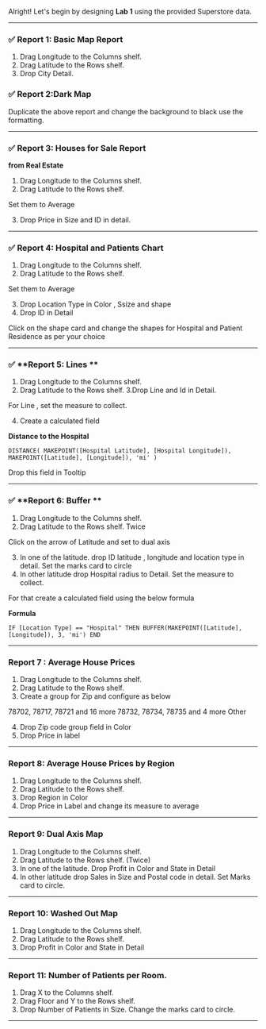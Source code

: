 Alright! Let's begin by designing **Lab 1** using the provided Superstore data.



---

### ✅ **Report 1: Basic Map Report**

1. Drag Longitude to the Columns shelf.
2. Drag Latitude to the Rows shelf.
3. Drop City Detail.



### ✅ **Report 2:Dark Map**

Duplicate the above report and change the background to black use the formatting.


---

### ✅ **Report 3: Houses for Sale Report**

**from Real Estate**

1. Drag Longitude to the Columns shelf.
2. Drag Latitude to the Rows shelf.

Set them to Average

3. Drop Price in Size and ID in detail.
---

### ✅ **Report 4: Hospital and Patients Chart**


1. Drag Longitude to the Columns shelf.
2. Drag Latitude to the Rows shelf.

Set them to Average

3. Drop Location Type in Color , Ssize and shape
4. Drop ID in Detail

Click on the shape card and change the shapes for Hospital and Patient Residence as per your choice

----

### ✅ **Report 5: Lines **

1. Drag Longitude to the Columns shelf.
2. Drag Latitude to the Rows shelf.
3.Drop Line and Id in Detail.

For Line , set the measure to collect.

4. Create a calculated field 

**Distance to the Hospital**

`
DISTANCE(
    MAKEPOINT([Hospital Latitude], [Hospital Longitude]),
    MAKEPOINT([Latitude], [Longitude]),
    'mi'
)
`


Drop this field in Tooltip



-----

### ✅ **Report 6: Buffer **

1. Drag Longitude to the Columns shelf.
2. Drag Latitude to the Rows shelf. Twice

Click on the arrow of Latitude and set to dual axis

3. In one of the latitude. drop ID latitude , longitude and location type in detail. Set the marks card to circle
4. In other latitude drop Hospital radius to Detail. Set the measure to collect.

For that create a calculated field using the below formula

**Formula**

`IF [Location Type] == "Hospital"
THEN BUFFER(MAKEPOINT([Latitude], [Longitude]), 3, 'mi')
END`

--------

### Report 7 : Average House Prices

1. Drag Longitude to the Columns shelf.
2. Drag Latitude to the Rows shelf. 
3. Create a group for Zip and configure as below

78702, 78717, 78721 and 16 more
78732, 78734, 78735 and 4 more
Other

4. Drop Zip code group field in Color
5. Drop Price in label


-----------------
### Report 8:  Average House Prices by Region


1. Drag Longitude to the Columns shelf.
2. Drag Latitude to the Rows shelf. 
3. Drop Region in Color
4. Drop Price in Label and change its measure to average


--------

### Report 9:  Dual Axis Map


1. Drag Longitude to the Columns shelf.
2. Drag Latitude to the Rows shelf.  (Twice)
3. In one of the latitude. Drop Profit in Color and State in Detail
4. In other latitude drop Sales in Size and Postal code in detail. Set Marks card to circle.

----------

### Report 10: Washed Out Map

1. Drag Longitude to the Columns shelf.
2. Drag Latitude to the Rows shelf. 
3. Drop Profit in Color and State in Detail


-------------
### Report 11: Number of Patients per Room.
1. Drag X to the Columns shelf.
2. Drag Floor and Y to the Rows shelf. 
3. Drop Number of Patients in Size. Change the marks card to circle.

----------

